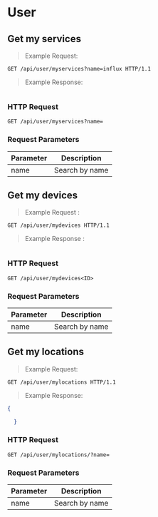 
# User

## Get my services

> Example Request:

```http
GET /api/user/myservices?name=influx HTTP/1.1
```

> Example Response:

```json

```

### HTTP Request

`GET /api/user/myservices?name=`

### Request Parameters
Parameter | Description
--------- | -----------
name| Search by name

## Get my devices

> Example Request :

```http
GET /api/user/mydevices HTTP/1.1

```
> Example Response :

```json

```

### HTTP Request
`GET /api/user/mydevices<ID>`

### Request Parameters
Parameter | Description
--------- | -----------
name| Search by name

## Get my locations

> Example Request:

```http
GET /api/user/mylocations HTTP/1.1

```

> Example Response:

```json
{
  
  }
```

### HTTP Request
`GET /api/user/mylocations/?name=`

### Request Parameters

Parameter | Description
--------- | -----------
name | Search by name




